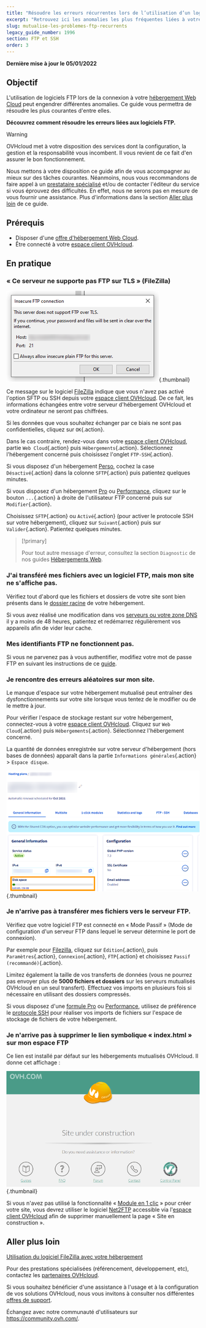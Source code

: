 ```yaml
---
title: "Résoudre les erreurs récurrentes lors de l’utilisation d’un logiciel FTP"
excerpt: "Retrouvez ici les anomalies les plus fréquentes liées à votre logiciel FTP"
slug: mutualise-les-problemes-ftp-recurrents
legacy_guide_number: 1996
section: FTP et SSH
order: 3
---
```


**Dernière mise à jour le 05/01/2022**

## Objectif

L'utilisation de logiciels FTP lors de la connexion à votre [hébergement Web Cloud](https://www.ovhcloud.com/fr-ca/web-hosting/) peut engendrer différentes anomalies. Ce guide vous permettra de résoudre les plus courantes d'entre elles.

**Découvrez comment résoudre les erreurs liées aux logiciels FTP.**

> [!warning]
>
> OVHcloud met à votre disposition des services dont la configuration, la gestion et la responsabilité vous incombent. Il vous revient de ce fait d'en assurer le bon fonctionnement.
>
> Nous mettons à votre disposition ce guide afin de vous accompagner au mieux sur des tâches courantes. Néanmoins, nous vous recommandons de faire appel à un [prestataire spécialisé](https://partner.ovhcloud.com/fr-ca/) et/ou de contacter l'éditeur du service si vous éprouvez des difficultés. En effet, nous ne serons pas en mesure de vous fournir une assistance. Plus d'informations dans la section [Aller plus loin](#aller-plus-loin) de ce guide.
>

## Prérequis

- Disposer d'une [offre d'hébergement Web Cloud](https://www.ovhcloud.com/fr-ca/web-hosting/).
- Être connecté à votre [espace client OVHcloud](https://ca.ovh.com/auth/?action=gotomanager&from=https://www.ovh.com/ca/fr/&ovhSubsidiary=qc).

## En pratique

### « Ce serveur ne supporte pas FTP sur TLS » (FileZilla)

![filezilla_error](images/filezilla_error.png){.thumbnail}

Ce message sur le logiciel [FileZilla](https://docs.ovh.com/ca/fr/hosting/mutualise-guide-utilisation-filezilla/) indique que vous n'avez pas activé l'option SFTP ou SSH depuis votre [espace client OVHcloud](https://ca.ovh.com/auth/?action=gotomanager&from=https://www.ovh.com/ca/fr/&ovhSubsidiary=qc). De ce fait, les informations échangées entre votre serveur d'hébergement OVHcloud et votre ordinateur ne seront pas chiffrées.

Si les données que vous souhaitez échanger par ce biais ne sont pas confidentielles, cliquez sur `OK`{.action}.

Dans le cas contraire, rendez-vous dans votre [espace client OVHcloud](https://ca.ovh.com/auth/?action=gotomanager&from=https://www.ovh.com/ca/fr/&ovhSubsidiary=qc), partie `Web Cloud`{.action} puis `Hébergements`{.action}. Sélectionnez l'hébergement concerné puis choisissez l'onglet `FTP-SSH`{.action}.

Si vous disposez d'un hébergement [Perso](https://www.ovhcloud.com/fr-ca/web-hosting/personal-offer/), cochez la case `Désactivé`{.action} dans la colonne `SFTP`{.action} puis patientez quelques minutes.

Si vous disposez d'un hébergement [Pro](https://www.ovhcloud.com/fr-ca/web-hosting/professional-offer/) ou [Performance](https://www.ovhcloud.com/fr-ca/web-hosting/performance-offer/), cliquez sur le bouton `...`{.action} à droite de l'utilisateur FTP concerné puis sur `Modifier`{.action}.

Choisissez `SFTP`{.action} ou `Activé`{.action} (pour activer le protocole SSH sur votre hébergement), cliquez sur `Suivant`{.action} puis sur `Valider`{.action}. Patientez quelques minutes.

> [!primary]
>
> Pour tout autre message d'erreur, consultez la section `Diagnostic` de nos guides [Hébergements Web](../).
>

### J'ai transféré mes fichiers avec un logiciel FTP, mais mon site ne s'affiche pas.

Vérifiez tout d'abord que les fichiers et dossiers de votre site sont bien présents dans le [dossier racine](https://docs.ovh.com/ca/fr/hosting/mettre-mon-site-en-ligne/#3-telecharger-les-fichiers-sur-lespace-de-stockage) de votre hébergement.

Si vous avez réalisé une modification dans vos [serveurs ou votre zone DNS](https://docs.ovh.com/ca/fr/domains/editer-ma-zone-dns/#comprendre-la-notion-de-dns) il y a moins de 48 heures, patientez et redémarrez régulièrement vos appareils afin de vider leur cache.

### Mes identifiants FTP ne fonctionnent pas.

Si vous ne parvenez pas à vous authentifier, modifiez votre mot de passe FTP en suivant les instructions de ce [guide](https://docs.ovh.com/ca/fr/hosting/modifier-mot-de-passe-utilisateur-ftp/).

### Je rencontre des erreurs aléatoires sur mon site.

Le manque d'espace sur votre hébergement mutualisé peut entraîner des dysfonctionnements sur votre site lorsque vous tentez de le modifier ou de le mettre à jour.

Pour vérifier l'espace de stockage restant sur votre hébergement, connectez-vous à votre [espace client OVHcloud](https://ca.ovh.com/auth/?action=gotomanager&from=https://www.ovh.com/ca/fr/&ovhSubsidiary=qc). Cliquez sur `Web Cloud`{.action} puis `Hébergements`{.action}. Sélectionnez l'hébergement concerné.

La quantité de données enregistrée sur votre serveur d'hébergement (hors bases de données) apparaît dans la partie `Informations générales`{.action} > `Espace disque`.

![disk_space](images/disk_space.png){.thumbnail}

### Je n'arrive pas à transférer mes fichiers vers le serveur FTP.

Vérifiez que votre logiciel FTP est connecté en « Mode Passif » (Mode de configuration d'un serveur FTP dans lequel le serveur détermine le port de connexion).

Par exemple pour [Filezilla](https://docs.ovh.com/ca/fr/hosting/mutualise-guide-utilisation-filezilla/), cliquez sur `Édition`{.action}, puis `Paramètres`{.action}, `Connexion`{.action}, `FTP`{.action} et choisissez `Passif (recommandé)`{.action}.

Limitez également la taille de vos transferts de données (vous ne pourrez pas envoyer plus de **5000 fichiers et dossiers** sur les serveurs mutualisés OVHcloud en un seul transfert). Effectuez vos imports en plusieurs fois si nécessaire en utilisant des dossiers compressés.

Si vous disposez d'une [formule Pro](https://www.ovhcloud.com/fr-ca/web-hosting/professional-offer/) ou [Performance](https://www.ovhcloud.com/fr-ca/web-hosting/performance-offer/), utilisez de préférence le [protocole SSH](https://docs.ovh.com/ca/fr/hosting/mutualise-le-ssh-sur-les-hebergements-mutualises/) pour réaliser vos imports de fichiers sur l'espace de stockage de fichiers de votre hébergement.

### Je n'arrive pas à supprimer le lien symbolique « index.html » sur mon espace FTP

Ce lien est installé par défaut sur les hébergements mutualisés OVHcloud. Il donne cet affichage :

![site_under_construction](images/site_under_construction.png){.thumbnail}

Si vous n'avez pas utilisé la fonctionnalité « [Module en 1 clic](https://docs.ovh.com/ca/fr/hosting/modules-en-1-clic/) » pour créer votre site, vous devrez utiliser le logiciel [Net2FTP](https://docs.ovh.com/ca/fr/hosting/connexion-espace-stockage-ftp-hebergement-web/#1-connexion-via-le-ftp-explorer) accessible via l'[espace client OVHcloud](https://ca.ovh.com/auth/?action=gotomanager&from=https://www.ovh.com/ca/fr/&ovhSubsidiary=qc) afin de supprimer manuellement la page « Site en construction ».

## Aller plus loin <a name="aller-plus-loin"></a>

[Utilisation du logiciel FileZilla avec votre hébergement](https://docs.ovh.com/ca/fr/hosting/mutualise-guide-utilisation-filezilla/)

Pour des prestations spécialisées (référencement, développement, etc), contactez les [partenaires OVHcloud](https://partner.ovhcloud.com/fr-ca/).

Si vous souhaitez bénéficier d'une assistance à l'usage et à la configuration de vos solutions OVHcloud, nous vous invitons à consulter nos différentes [offres de support](https://www.ovhcloud.com/fr-ca/support-levels/).

Échangez avec notre communauté d'utilisateurs sur <https://community.ovh.com/>.
